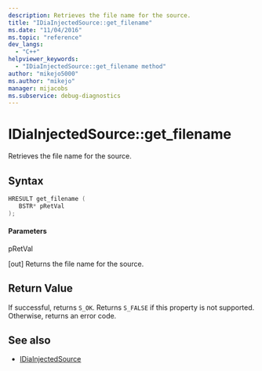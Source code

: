 ```yaml
---
description: Retrieves the file name for the source.
title: "IDiaInjectedSource::get_filename"
ms.date: "11/04/2016"
ms.topic: "reference"
dev_langs:
  - "C++"
helpviewer_keywords:
  - "IDiaInjectedSource::get_filename method"
author: "mikejo5000"
ms.author: "mikejo"
manager: mijacobs
ms.subservice: debug-diagnostics
---
```


# IDiaInjectedSource::get_filename

Retrieves the file name for the source.

## Syntax

```c++
HRESULT get_filename ( 
   BSTR* pRetVal
);
```

#### Parameters

pRetVal

[out] Returns the file name for the source.

## Return Value

If successful, returns `S_OK`. Returns `S_FALSE` if this property is not supported. Otherwise, returns an error code.

## See also

- [IDiaInjectedSource](../../debugger/debug-interface-access/idiainjectedsource.md)
